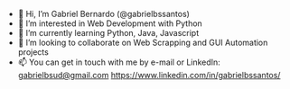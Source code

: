 - 👋 Hi, I’m Gabriel Bernardo (@gabrielbssantos)
- 👀 I’m interested in Web Development with Python
- 🌱 I’m currently learning Python, Java, Javascript
- 💞️ I’m looking to collaborate on Web Scrapping and GUI Automation projects
- 📫 You can get in touch with me by e-mail or LinkedIn: 
     gabrielbsud@gmail.com
     https://www.linkedin.com/in/gabrielbssantos/

<!---
gabrielbssantos/gabrielbssantos is a ✨ special ✨ repository because its `README.md` (this file) appears on your GitHub profile.
You can click the Preview link to take a look at your changes.
--->
